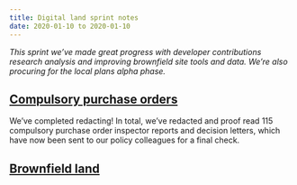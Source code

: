 ```yaml
---
title: Digital land sprint notes
date: 2020-01-10 to 2020-01-10
---
```


_This sprint we’ve made great progress with developer contributions research analysis and improving brownfield site tools and data. We’re also procuring for the local plans alpha phase._

## [Compulsory purchase orders](https://digital-land.github.io/project/compulsory-purchase-orders/)

We’ve completed redacting! In total, we’ve redacted and proof read 115 compulsory purchase order inspector reports and decision letters, which have now been sent to our policy colleagues for a final check. 

## [Brownfield land](https://digital-land.github.io/project/brownfield-sites/) 
